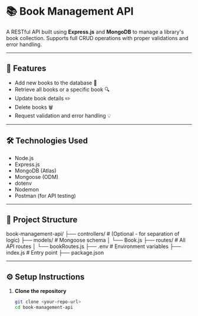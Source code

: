 # 📚 Book Management API

A RESTful API built using **Express.js** and **MongoDB** to manage a library's book collection. Supports full CRUD operations with proper validations and error handling.

---

## 🚀 Features

- Add new books to the database 📘
- Retrieve all books or a specific book 🔍
- Update book details ✏️
- Delete books 🗑️
- Request validation and error handling 💡

---

## 🛠️ Technologies Used

- Node.js
- Express.js
- MongoDB (Atlas)
- Mongoose (ODM)
- dotenv
- Nodemon
- Postman (for API testing)

---

## 📁 Project Structure

book-management-api/ ├── controllers/ # (Optional - for separation of logic) ├── models/ # Mongoose schema │ └── Book.js ├── routes/ # All API routes │ └── bookRoutes.js ├── .env # Environment variables ├── index.js # Entry point ├── package.json

---

## ⚙️ Setup Instructions

1. **Clone the repository**
   ```bash
   git clone <your-repo-url>
   cd book-management-api
   ```
